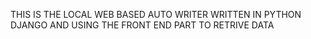 THIS IS THE LOCAL WEB BASED AUTO WRITER WRITTEN IN PYTHON DJANGO 
AND USING THE FRONT END PART TO RETRIVE DATA
